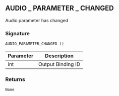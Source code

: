 ## AUDIO \_  PARAMETER \_  CHANGED

Audio parameter has changed


### Signature

`AUDIO_PARAMETER_CHANGED ()`


| Parameter | Description |
| --- | --- |
| int | Output Binding ID |


### Returns

`None`
